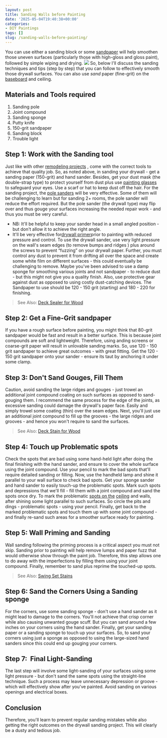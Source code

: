 ```yaml
---
layout: post
title: Sanding Walls before Painting
date: '2025-05-04T19:40:38+00:00'
categories:
- DIY Paintings
tags: []
slug: /sanding-walls-before-painting/
---
```


You can use either a sanding block or some
[sandpaper](https://pestpolicy.com/what-grit-sandpaper-for-primer-before-paint/)
will help smoothen those uneven surfaces (particularly those with high-gloss and gloss paint), followed by simple wiping and drying.
![](/assets/img/12/Pest-Control.jpg)
So, below I'll discuss the sanding techniques and tips (step by step) that you can follow to effectively smooth those drywall surfaces. You can also use
*sand*
paper (fine-grit) on the
[baseboard](https://pestpolicy.com/best-paint-brush-for-trim-and-baseboards/)
and ceiling.
## Materials and Tools required
1. Sanding pole
2. Joint compound
3. Sanding sponge
4. Putty knife
5. 150-grit sandpaper
6. Sanding block
7. Trouble light
## Step 1: Work with the Sanding tool
Just like with other
[remodeling projects](https://pestpolicy.com/how-much-does-it-cost-to-paint-kitchen-cabinets/)
, come with the correct tools to achieve that quality job. So, as noted above, in sanding your drywall - get a sanding paper (150-grit) and hand sander.
Besides, get your dust mask (the double-strap type) to protect yourself from dust plus use
[painting glasses](https://pestpolicy.com/best-safety-glasses-for-spray-painting/)
to safeguard your eyes. Use a scarf or hat to keep dust off the hair.
For the sanding project, the
[pole sanders](https://pestpolicy.com/best-belt-sander-for-deck/)
will be very effective. Some of them will be challenging to learn but for sanding 2+ rooms, the pole sander will reduce the effort required.
But the pole sander (the drywall type) may flip over and thus gouge your surfaces increasing the needed repair work - and thus you must be very careful.
- NB: It'll be helpful to keep your sander head in a small angled position - but don't allow it to achieve the right angle.
- It'll be very effective for[drywall primer](https://pestpolicy.com/best-drywall-primer-sealer/)prior to painting with reduced pressure and control.
To use the drywall sander, use very light pressure on the wall's seam edges (to remove bumps and ridges ) plus around the screws to prevent “fuzzing” on your drywall paper.
Further, you must control any dust to prevent it from drifting all over the space and create some white film on different surfaces - this could eventually be challenging to remove.
Maybe you've been advised to use a damp sponge for smoothing various joints and not sandpaper - to reduce dust - but this might not give you a quality finish.
Also, use protective gear against dust as opposed to using costly dust-catching devices. The Sandpaper to use should be 120 - 150 grit (starting) and 180 - 220 for finishing.
> See Also:
> [Deck Sealer for Wood](https://pestpolicy.com/best-deck-sealer-for-pressure-treated-wood/)
## Step 2: Get a Fine-Grit sandpaper
If you have a rough surface before painting, you might think that 80-grit sandpaper would be fast and result in a better surface. This is because joint compounds are soft and lightweight.
Therefore, using anding screens or coarse-grit paper will result in unlovable sanding marks. So, use 120 - 150 grit sandpaper to achieve great outcomes - with great fitting.
Get the 120 - 150 grit sandpaper onto your sander - ensure its taut by anchoring it under some clamp.
## Step 3: Don't Sand Gouges, Fill Them
Caution, avoid sanding the large ridges and gouges - just trowel an additional joint compound coating on such surfaces as opposed to sand-gouging them.
I recommend the same process for the edge of the joints, as excessive sanding could damage the drywall's paper face. Easily and simply trowel some coating (thin) over the seam edges.
Next, you'll just use an additional joint compound to fill up the grooves - the large ridges and grooves - and hence you won't require to sand the surfaces.
> See Also:
> [Deck Stain for Wood](https://pestpolicy.com/best-deck-stain-for-pressure-treated-wood/)
## Step 4: Touch up Problematic spots
Check the spots that are bad using some hand-held light after doing the final finishing with the hand sander, and ensure to cover the whole surface using the joint compound.
Use your pencil to mark the bad spots that'll require detailed sanding or filling. Now, use the handheld lamp and shine it parallel to your wall surface to check bad spots.
Get your sponge sander and hand sander to easily touch-up the problematic spots. Mark such spots and depressions that we'll fill - fill them with a joint compound and sand the spots once dry.
To mark the problematic
[spots on the](https://pestpolicy.com/best-paint-sprayer-for-ceiling/)
[ceiling](https://pestpolicy.com/best-paint-sprayer-for-ceiling/)
and walls, after shining some light parallel to such surfaces. So circle the pits and dings - problematic spots - using your pencil.
Finally, get back to the marked problematic spots and touch them up with some joint compound - and finally re-sand such areas for a smoother surface ready for painting.
## Step 5: Wall Priming and Sanding
Wall sanding following the priming process is a critical aspect you must not skip. Sanding prior to painting will help remove lumps and paper fuzz that would otherwise show through the paint job.
Therefore, this step allows one to do away with the imperfections by filling them using your joint compound. Finally, remember to sand plus reprime the touched-up spots.
> See Also:
> [Swing Set Stains](https://pestpolicy.com/best-stain-for-swing-set/)
## Step 6: Sand the Corners Using a Sanding sponge
For the corners, use some sanding sponge - don't use a hand sander as it might lead to damage to the corners. You'll not achieve that crisp corner while also causing unwanted gouge scuff.
But you can sand around a few inches on your corners using the hand sander. Finally, get your sanding paper or a sanding sponge to touch up your surfaces.
So, to sand your corners using just a sponge as opposed to using the large-sized hand sanders since this could end up gouging your corners.
## Step 7:  Final Light-Sanding
The last step will involve some light-sanding of your surfaces using some light pressure - but don't sand the same spots using the straight-line technique.
Such a process may leave unnecessary depression or groove - which will effectively show after you've painted. Avoid sanding on various openings and electrical boxes.
## Conclusion
Therefore, you'll learn to prevent regular sanding mistakes while also getting the right outcomes on the drywall sanding project. This will clearly be a dusty and tedious job.
